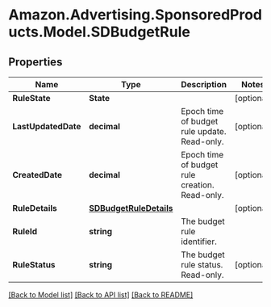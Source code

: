 # Amazon.Advertising.SponsoredProducts.Model.SDBudgetRule

## Properties

Name | Type | Description | Notes
------------ | ------------- | ------------- | -------------
**RuleState** | **State** |  | [optional] 
**LastUpdatedDate** | **decimal** | Epoch time of budget rule update. Read-only. | [optional] 
**CreatedDate** | **decimal** | Epoch time of budget rule creation. Read-only. | [optional] 
**RuleDetails** | [**SDBudgetRuleDetails**](SDBudgetRuleDetails.md) |  | [optional] 
**RuleId** | **string** | The budget rule identifier. | 
**RuleStatus** | **string** | The budget rule status. Read-only. | [optional] 

[[Back to Model list]](../README.md#documentation-for-models) [[Back to API list]](../README.md#documentation-for-api-endpoints) [[Back to README]](../README.md)

